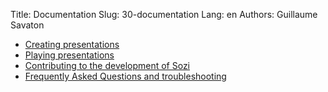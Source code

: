 Title: Documentation
Slug: 30-documentation
Lang: en
Authors: Guillaume Savaton

* [Creating presentations](|filename|create.md)
* [Playing presentations](|filename|play.md)
* [Contributing to the development of Sozi](|filename|contribute.md)
* [Frequently Asked Questions and troubleshooting](|filename|faq.md)
